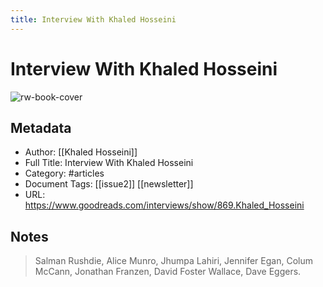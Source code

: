 ```yaml
---
title: Interview With Khaled Hosseini
---
```

# Interview With Khaled Hosseini

![rw-book-cover](https://readwise-assets.s3.amazonaws.com/static/images/article4.6bc1851654a0.png)

## Metadata
- Author: [[Khaled Hosseini]]
- Full Title: Interview With Khaled Hosseini
- Category: #articles
- Document Tags: [[issue2]] [[newsletter]] 
- URL: https://www.goodreads.com/interviews/show/869.Khaled_Hosseini

## Notes
> Salman Rushdie, Alice Munro, Jhumpa Lahiri, Jennifer Egan, Colum McCann, Jonathan Franzen, David Foster Wallace, Dave Eggers.

